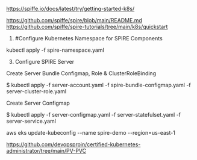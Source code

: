 https://spiffe.io/docs/latest/try/getting-started-k8s/

https://github.com/spiffe/spire/blob/main/README.md
https://github.com/spiffe/spire-tutorials/tree/main/k8s/quickstart

1. #Configure Kubernetes Namespace for SPIRE Components
   
kubectl apply -f spire-namespace.yaml


3. Configure SPIRE Server
   
Create Server Bundle Configmap, Role & ClusterRoleBinding

$ kubectl apply -f server-account.yaml  -f spire-bundle-configmap.yaml -f server-cluster-role.yaml


Create Server Configmap

$ kubectl apply  -f server-configmap.yaml  -f server-statefulset.yaml -f server-service.yaml

aws eks update-kubeconfig --name spire-demo --region=us-east-1

https://github.com/devopsproin/certified-kubernetes-administrator/tree/main/PV-PVC
